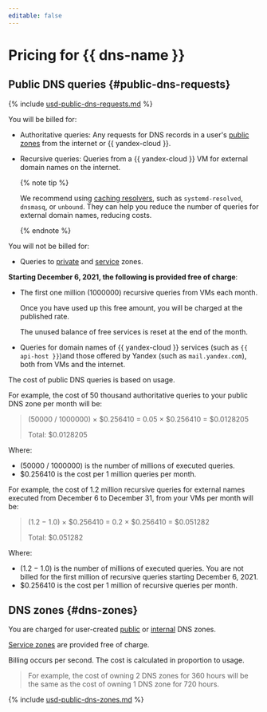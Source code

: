 ```yaml
---
editable: false
---
```


# Pricing for {{ dns-name }}

## Public DNS queries {#public-dns-requests}





{% include [usd-public-dns-requests.md](../_pricing/dns/usd-public-dns-requests.md) %}




You will be billed for:
* Authoritative queries: Any requests for DNS records in a user's [public zones](concepts/dns-zone.md#public-zones) from the internet or {{ yandex-cloud }}.
* Recursive queries: Queries from a {{ yandex-cloud }} VM for external domain names on the internet.

   {% note tip %}

   We recommend using [caching resolvers](tutorials/local-dns-cache.md), such as `systemd-resolved`, `dnsmasq`, or `unbound`. They can help you reduce the number of queries for external domain names, reducing costs.

   {% endnote %}

You will not be billed for:
* Queries to [private](concepts/dns-zone.md#private-zones) and [service](concepts/dns-zone.md#service-zones) zones.

**Starting December 6, 2021, the following is provided free of charge**:
* The first one million (1000000) recursive queries from VMs each month.

   Once you have used up this free amount, you will be charged at the published rate.

   The unused balance of free services is reset at the end of the month.
* Queries for domain names of {{ yandex-cloud }} services (such as `{{ api-host }}`)and those offered by Yandex (such as `mail.yandex.com`), both from VMs and the internet.

The cost of public DNS queries is based on usage.

For example, the cost of 50 thousand authoritative queries to your public DNS zone per month will be:


> 
> 
> (50000 / 1000000) × $0.256410 = 0.05 × $0.256410 = $0.0128205
>
> Total: $0.0128205



Where:

* (50000 / 1000000) is the number of millions of executed queries.
* $0.256410 is the cost per 1 million queries per month.

For example, the cost of 1.2 million recursive queries for external names executed from December 6 to December 31, from your VMs per month will be:


> 
> 
> (1.2 − 1.0) × $0.256410 = 0.2 × $0.256410 = $0.051282
>
> Total: $0.051282



Where:

* (1.2 − 1.0) is the number of millions of executed queries. You are not billed for the first million of recursive queries starting December 6, 2021.
* $0.256410 is the cost per 1 million of recursive queries per month.

## DNS zones {#dns-zones}

You are charged for user-created [public](concepts/dns-zone.md#public-zones) or [internal](concepts/dns-zone.md#private-zones) DNS zones.

[Service zones](concepts/dns-zone.md#service-zones) are provided free of charge.

Billing occurs per second. The cost is calculated in proportion to usage.


> For example, the cost of owning 2 DNS zones for 360 hours will be the same as the cost of owning 1 DNS zone for 720 hours.






{% include [usd-public-dns-zones.md](../_pricing/dns/usd-dns-zones.md) %}



